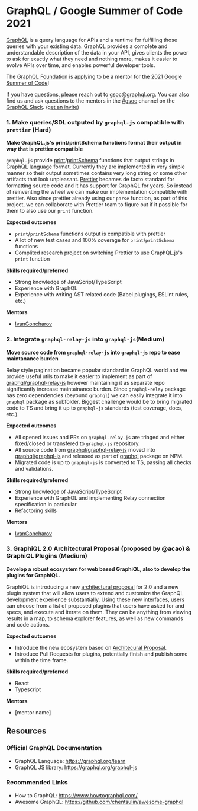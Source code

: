 # GraphQL / Google Summer of Code 2021

[GraphQL](https://graphql.org) is a query language for APIs and a runtime for fulfilling those queries with your existing data. GraphQL provides a complete and understandable description of the data in your API, gives clients the power to ask for exactly what they need and nothing more, makes it easier to evolve APIs over time, and enables powerful developer tools.

The [GraphQL Foundation](https://foundation.graphql.org) is applying to be a mentor for the [2021 Google Summer of Code](https://summerofcode.withgoogle.com/)!

<!--We encourage the GraphQL community to propose projects prior to the project application deadline on February 19th, 2021. *Please complete your proposals by February 12th so we have time to review, merge, and submit them.*

We encourage you to be creative when submitting proposals for GSoC! All ideas will be considered. If you are familiar with GraphQL and have an idea which isn't on the list, please feel free to submit it as a proposal.

As you develop ideas, please add them using this template:

```
### Title of proposal

**[One sentence summary]**

[1-2 paragraphs of description, including which projects or working groups it covers and estimated difficulty (beginner, intermediate, advanced)]

**Expected outcomes**

* [outcome 1]
* [outcome 2]
* ...

**Skills required/preferred**

* [skill 1]
* [skill 2]
* ...

**Mentors**

* [mentor name]
* [mentor name]
* ...
```

Good luck!-->

If you have questions, please reach out to [gsoc@graphql.org](mailto:gsoc@graphql.org). You can also find us and ask questions to the mentors in the [#gsoc](https://graphql.slack.com/archives/CUB2DBYTF) channel on the [GraphQL Slack](https://graphql.slack.com). ([get an invite](https://slack-invite.graphql.org))

### 1. Make queries/SDL outputed by `graphql-js` compatible with `prettier` (Hard)

**Make GraphQL.js's print/printSchema functions format their output in way that is prettier compatible**

`graphql-js` provide [print](https://github.com/graphql/graphql-js/blob/main/src/language/printer.js)/[printSchema](https://github.com/graphql/graphql-js/blob/main/src/utilities/printSchema.js) functions that output strings in GraphQL language format.
Currently they are implemented in very simple manner so their output sometimes contains very long string or some other artifacts that look unpleasant.
[Prettier](https://prettier.io/) becames de facto standard for formatting source code and it has support for GraphQL for years.
So instead of reinventing the wheel we can make our implementation compatible with prettier.
Also since prettier already using our `parse` function, as part of this project, we can collaborate with Prettier team to figure out if it possible for them to also use our `print` function.

**Expected outcomes**

* `print`/`printSchema` functions output is compatible with prettier
* A lot of new test cases and 100% coverage for `print`/`printSchema` functions
* Complited research project on switching Prettier to use GraphQL.js's `print` function

**Skills required/preferred**

* Strong knowledge of JavaScript/TypeScript
* Experience with GraphQL
* Experience with writing AST related code (Babel plugings, ESLint rules, etc.)

**Mentors**

* [IvanGoncharov](https://github.com/IvanGoncharov)

### 2. Integrate `graphql-relay-js` into `graphql-js`(Medium)

**Move source code from `graphql-relay-js` into `graphql-js` repo to ease maintanance burden**

Relay style pagination became popular standard in GraphQL world and we provide useful utils to make it easier to implement as part of [graphql/graphql-relay-js](https://github.com/graphql/graphql-relay-js) however maintaining it as separate repo significantly increase maintainance burden.
Since `graphql-relay` package has zero dependencies (beyound `graphql`) we can easily integrate it into `graphql` package as subfolder.
Biggest challenge would be to bring migrated code to TS and bring it up to `graphql-js` standards (test coverage, docs, etc.).

**Expected outcomes**

* All opened issues and PRs on `graphql-relay-js` are triaged and either fixed/closed or transfered to `graphql-js` repository.
* All source code from [graphql/graphql-relay-js](https://github.com/graphql/graphql-relay-js) moved into [graphql/graphql-js](https://github.com/graphql/graphql-js) and released as part of [graphql]() package on NPM.
* Migrated code is up to `graphql-js` is converted to TS, passing all checks and validations.

**Skills required/preferred**

* Strong knowledge of JavaScript/TypeScript
* Experience with GraphQL and implementing Relay connection specification in particular
* Refactoring skills

**Mentors**

* [IvanGoncharov](https://github.com/IvanGoncharov)


### 3. GraphiQL 2.0 Architectural Proposal (proposed by @acao) & GraphiQL Plugins (Medium)

**Develop a robust ecosystem for web based GraphiQL, also to develop the plugins for GraphiQL.**

GraphiQL is introducing a new [architectural proposal](https://github.com/graphql/graphiql/discussions/1787) for 2.0 and a new plugin system that will allow users to extend and customize the GraphQL development experience substantially. Using these new interfaces, users can choose from a list of proposed plugins that users have asked for and specs, and execute and iterate on them. They can be anything from viewing results in a map, to schema explorer features, as well as new commands and code actions.


**Expected outcomes**

* Introduce the new ecosystem based on [Architecural Proposal](https://github.com/graphql/graphiql/discussions/1787).
* Introduce Pull Requests for plugins, potentially finish and publish some within the time frame.

**Skills required/preferred**

* React
* Typescript

**Mentors**

* [mentor name]

## Resources

### Official GraphQL Documentation

- GraphQL Language: https://graphql.org/learn
- GraphQL JS library: https://graphql.org/graphql-js

### Recommended Links

- How to GraphQL: https://www.howtographql.com/
- Awesome GraphQL: https://github.com/chentsulin/awesome-graphql
